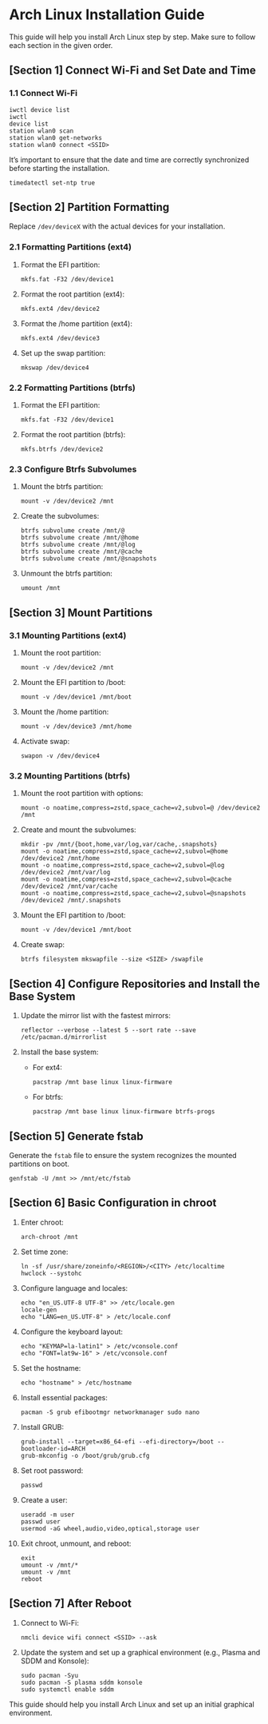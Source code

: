 # Arch Linux Installation Guide

This guide will help you install Arch Linux step by step. Make sure to follow each section in the given order.


## **[Section 1] Connect Wi-Fi and Set Date and Time**

### **1.1 Connect Wi-Fi**

```
iwctl device list
iwctl
device list
station wlan0 scan
station wlan0 get-networks
station wlan0 connect <SSID>
```

It’s important to ensure that the date and time are correctly synchronized before starting the installation.

```
timedatectl set-ntp true
```

## **[Section 2] Partition Formatting**

Replace `/dev/deviceX` with the actual devices for your installation.

### **2.1 Formatting Partitions (ext4)**

1.  Format the EFI partition:

    ```
    mkfs.fat -F32 /dev/device1
    ```

2.  Format the root partition (ext4):

    ```
    mkfs.ext4 /dev/device2
    ```

3.  Format the /home partition (ext4):

    ```
    mkfs.ext4 /dev/device3
    ```

4.  Set up the swap partition:

    ```
    mkswap /dev/device4
    ```


### **2.2 Formatting Partitions (btrfs)**

1.  Format the EFI partition:

    ```
    mkfs.fat -F32 /dev/device1
    ```

2.  Format the root partition (btrfs):

    ```
    mkfs.btrfs /dev/device2
    ```

### **2.3 Configure Btrfs Subvolumes**

1.  Mount the btrfs partition:
	```
	mount -v /dev/device2 /mnt
	```

2.  Create the subvolumes:

    ```
    btrfs subvolume create /mnt/@
    btrfs subvolume create /mnt/@home
    btrfs subvolume create /mnt/@log
    btrfs subvolume create /mnt/@cache
    btrfs subvolume create /mnt/@snapshots
    ```

3.  Unmount the btrfs partition:

    ```
    umount /mnt
    ```


## **[Section 3] Mount Partitions**

### **3.1 Mounting Partitions (ext4)**

1.  Mount the root partition:

    ```
    mount -v /dev/device2 /mnt
    ```

2.  Mount the EFI partition to /boot:

    ```
    mount -v /dev/device1 /mnt/boot
    ```

3.  Mount the /home partition:

    ```
    mount -v /dev/device3 /mnt/home
    ```

4.  Activate swap:

    ```
    swapon -v /dev/device4
    ```


### **3.2 Mounting Partitions (btrfs)**

1.  Mount the root partition with options:

    ```
    mount -o noatime,compress=zstd,space_cache=v2,subvol=@ /dev/device2 /mnt
    ```

2.  Create and mount the subvolumes:

    ```
    mkdir -pv /mnt/{boot,home,var/log,var/cache,.snapshots}
    mount -o noatime,compress=zstd,space_cache=v2,subvol=@home /dev/device2 /mnt/home
    mount -o noatime,compress=zstd,space_cache=v2,subvol=@log /dev/device2 /mnt/var/log
    mount -o noatime,compress=zstd,space_cache=v2,subvol=@cache /dev/device2 /mnt/var/cache
    mount -o noatime,compress=zstd,space_cache=v2,subvol=@snapshots /dev/device2 /mnt/.snapshots
    ```

3.  Mount the EFI partition to /boot:

    ```
    mount -v /dev/device1 /mnt/boot
    ```

4.  Create swap:

    ```
    btrfs filesystem mkswapfile --size <SIZE> /swapfile
    ```


## **[Section 4] Configure Repositories and Install the Base System**

1.  Update the mirror list with the fastest mirrors:

    ```
    reflector --verbose --latest 5 --sort rate --save /etc/pacman.d/mirrorlist
    ```

2.  Install the base system:

    -   For ext4:

        ```
        pacstrap /mnt base linux linux-firmware
        ```

    -   For btrfs:

        ```
        pacstrap /mnt base linux linux-firmware btrfs-progs
        ```


## **[Section 5] Generate fstab**

Generate the `fstab` file to ensure the system recognizes the mounted partitions on boot.

```
genfstab -U /mnt >> /mnt/etc/fstab
```

## **[Section 6] Basic Configuration in chroot**

1.  Enter chroot:

    ```
    arch-chroot /mnt
    ```

2.  Set time zone:

    ```
    ln -sf /usr/share/zoneinfo/<REGION>/<CITY> /etc/localtime
    hwclock --systohc
    ```

3.  Configure language and locales:

    ```
    echo "en_US.UTF-8 UTF-8" >> /etc/locale.gen
    locale-gen
    echo "LANG=en_US.UTF-8" > /etc/locale.conf
    ```

4.  Configure the keyboard layout:

    ```
    echo "KEYMAP=la-latin1" > /etc/vconsole.conf
    echo "FONT=lat9w-16" > /etc/vconsole.conf
    ```

5.  Set the hostname:

    ```
    echo "hostname" > /etc/hostname
    ```

6.  Install essential packages:

    ```
    pacman -S grub efibootmgr networkmanager sudo nano
    ```

7.  Install GRUB:

    ```
    grub-install --target=x86_64-efi --efi-directory=/boot --bootloader-id=ARCH
    grub-mkconfig -o /boot/grub/grub.cfg
    ```

8.  Set root password:

    ```
    passwd
    ```

9.  Create a user:

    ```
	useradd -m user
	passwd user
	usermod -aG wheel,audio,video,optical,storage user
    ```

10.  Exit chroot, unmount, and reboot:


		```
		exit
		umount -v /mnt/*
		umount -v /mnt
		reboot
		```

## **[Section 7] After Reboot**

1.  Connect to Wi-Fi:

    ```
    nmcli device wifi connect <SSID> --ask
    ```

2.  Update the system and set up a graphical environment (e.g., Plasma and SDDM and Konsole):

    ```
    sudo pacman -Syu
    sudo pacman -S plasma sddm konsole
    sudo systemctl enable sddm
    ```


This guide should help you install Arch Linux and set up an initial graphical environment.
